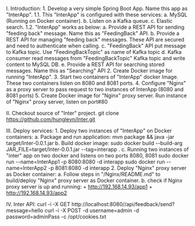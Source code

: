 
I. Introduction:
	1. Develop a very simple Spring Boot App. Name this app as "InterApp". 
		1.1. This "InterApp" is configured with these services:
			a. MySQL (Running on Docker container).
			b. Listen on a Kafka queue.
			c. Elastic search.
		1.2. "InterApp" works as below:
			a. Provide a REST API for sending "feeding back" message. Name this as "FeedingBack" API.
			b. Provide a REST API for managing "feeding back" messages. These API are secured and need to authenticate when calling.
			c. "FeedingBack" API put message to Kafka topic. Use "FeedingBackTopic" as name of Kafka topic
			d. Kafka consumer read messages from "FeedingBackTopic" Kafka topic and write content to MySQL DB.
			e. Provide a REST API for searching stored messages. Name this as "Searching" API
	2. Create Docker image for running "InterApp".
	3. Start two containers of "InterApp" docker Image. These two containers listen on 8080 and 8081 ports.
	4. Configure "Nginx" as a proxy server to pass request to two instances of InterApp (8080 and 8081 ports) 
	5. Create Docker image for "Nginx" proxy server. Run instance of "Nginx" proxy server, listen on port#80
	
II. Checkout source of "Inter" project.
	git clone https://github.com/hunglevn/Inter.git

III. Deploy services:
	1. Deploy two instances of "InterApp" on Docker containers:
		a. Package and run application:
			mvn package && java -jar target/Inter-0.0.1.jar
		b. Build docker image:
			sudo docker build --build-arg JAR_FILE=target/Inter-0.0.1.jar --tag=interapp .
		c. Running two instances of "inter" app on two docker and listens on two ports 8080, 8081
			sudo docker run --name=InterApp1 -p 8080:8080 -d interapp
			sudo docker run --name=InterApp2 -p 8081:8080 -d interapp
	2. Deploy "Nginx" proxy server as Docker container:
		a. Follow steps in "/Nginx/README.md" to build/deploy "Nginx" proxy server as Docker container.
		b. check if Nginx proxy server is up and running:
			+ http://192.168.14.93/app1
			+ http://192.168.14.93/app2
			
IV. Inter API:
curl -i -X GET http://localhost:8080//api/feedback/send?message=hello
curl -i -X POST -d username=admin -d password=adminPass -c /opt/cookies.txt 
